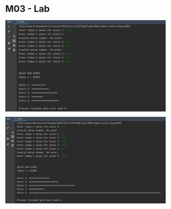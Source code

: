 # M03 - Lab

![Lab numbers with validation](m03-1.jpg)


![Random numbers with validation](m03-2.jpg)

